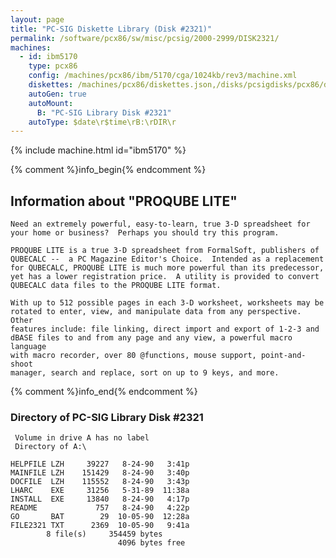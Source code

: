 ```yaml
---
layout: page
title: "PC-SIG Diskette Library (Disk #2321)"
permalink: /software/pcx86/sw/misc/pcsig/2000-2999/DISK2321/
machines:
  - id: ibm5170
    type: pcx86
    config: /machines/pcx86/ibm/5170/cga/1024kb/rev3/machine.xml
    diskettes: /machines/pcx86/diskettes.json,/disks/pcsigdisks/pcx86/diskettes.json
    autoGen: true
    autoMount:
      B: "PC-SIG Library Disk #2321"
    autoType: $date\r$time\rB:\rDIR\r
---
```


{% include machine.html id="ibm5170" %}

{% comment %}info_begin{% endcomment %}

## Information about "PROQUBE LITE"

    Need an extremely powerful, easy-to-learn, true 3-D spreadsheet for
    your home or business?  Perhaps you should try this program.
    
    PROQUBE LITE is a true 3-D spreadsheet from FormalSoft, publishers of
    QUBECALC --  a PC Magazine Editor's Choice.  Intended as a replacement
    for QUBECALC, PROQUBE LITE is much more powerful than its predecessor,
    yet has a lower registration price.  A utility is provided to convert
    QUBECALC data files to the PROQUBE LITE format.
    
    With up to 512 possible pages in each 3-D worksheet, worksheets may be
    rotated to enter, view, and manipulate data from any perspective. Other
    features include: file linking, direct import and export of 1-2-3 and
    dBASE files to and from any page and any view, a powerful macro language
    with macro recorder, over 80 @functions, mouse support, point-and-shoot
    manager, search and replace, sort on up to 9 keys, and more.
{% comment %}info_end{% endcomment %}


### Directory of PC-SIG Library Disk #2321

     Volume in drive A has no label
     Directory of A:\

    HELPFILE LZH     39227   8-24-90   3:41p
    MAINFILE LZH    151429   8-24-90   3:40p
    DOCFILE  LZH    115552   8-24-90   3:43p
    LHARC    EXE     31256   5-31-89  11:38a
    INSTALL  EXE     13840   8-24-90   4:17p
    README             757   8-24-90   4:22p
    GO       BAT        29  10-05-90  12:28a
    FILE2321 TXT      2369  10-05-90   9:41a
            8 file(s)     354459 bytes
                            4096 bytes free
